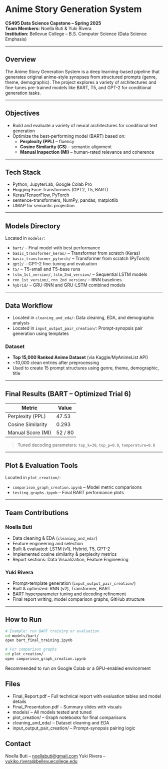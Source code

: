 # Anime Story Generation System

**CS495 Data Science Capstone – Spring 2025**  
**Team Members:** Noella Buti & Yuki Rivera  
**Institution:** Bellevue College – B.S. Computer Science (Data Science Emphasis)

---

## Overview

The Anime Story Generation System is a deep learning-based pipeline that generates original anime-style synopses from structured prompts (genre, theme, demographic). The project explores a variety of architectures and fine-tunes pre-trained models like BART, T5, and GPT-2 for conditional generation tasks.

---

## Objectives

- Build and evaluate a variety of neural architectures for conditional text generation
- Optimize the best-performing model (BART) based on:
  - **Perplexity (PPL)** – fluency
  - **Cosine Similarity (CS)** – semantic alignment
  - **Manual Inspection (MI)** – human-rated relevance and coherence

---

## Tech Stack

- Python, JupyterLab, Google Colab Pro  
- Hugging Face Transformers (GPT2, T5, BART)  
- Keras/TensorFlow, PyTorch  
- sentence-transformers, NumPy, pandas, matplotlib  
- UMAP for semantic projection  

---

## Models Directory

Located in `models/`:

- `bart/` – Final model with best performance  
- `basic_transformer_keras/` – Transformer from scratch (Keras)  
- `basic_transformer_pytorch/` – Transformer from scratch (PyTorch)  
- `gpt2/` – GPT-2 fine-tuning and evaluation  
- `t5/` – T5-small and T5-base runs  
- `lstm_1st_version/`, `lstm_2nd_version/` – Sequential LSTM models  
- `rnn_1st_version/`, `rnn_2nd_version/` – RNN baselines  
- `hybrid/` – GRU-RNN and GRU-LSTM combined models  

---

## Data Workflow

- Located in `cleaning_and_eda/`: Data cleaning, EDA, and demographic analysis  
- Located in `input_output_pair_creation/`: Prompt-synopsis pair generation using templates  

### Dataset

- **Top 15,000 Ranked Anime Dataset** (via Kaggle/MyAnimeList API)  
- ~10,000 clean entries after preprocessing  
- Used to create 15 prompt structures using genre, theme, demographic, title  

---

## Final Results (BART – Optimized Trial 6)

| Metric              | Value     |
|---------------------|-----------|
| Perplexity (PPL)    | 47.53     |
| Cosine Similarity   | 0.293     |
| Manual Score (MI)   | 52 / 80   |

> Tuned decoding parameters: `top_k=30`, `top_p=0.9`, `temperature=0.8`

---

## Plot & Evaluation Tools

Located in `plot_creation/`:

- `comparison_graph_creation.ipynb` – Model metric comparisons  
- `testing_graphs.ipynb` – Final BART performance plots  

---

## Team Contributions

### Noella Buti  
- Data cleaning & EDA (`cleaning_and_eda/`)  
- Feature engineering and selection  
- Built & evaluated: LSTM (v1), Hybrid, T5, GPT-2  
- Implemented cosine similarity & perplexity metrics  
- Report sections: Data Visualization, Feature Engineering  

### Yuki Rivera  
- Prompt-template generation (`input_output_pair_creation/`)  
- Built & optimized: RNN (v2), Transformer, BART  
- BART hyperparameter tuning and decoding refinement  
- Final report writing, model comparison graphs, GitHub structure  

---

## How to Run

```bash
# Example: run BART training or evaluation
cd models/bart/
open bart_final_training.ipynb

# For comparison graphs
cd plot_creation/
open comparison_graph_creation.ipynb
```
Recommended to run on Google Colab or a GPU-enabled environment

## Files

- Final_Report.pdf – Full technical report with evaluation tables and model details
- Final_Presentation.pdf – Summary slides with visuals
- models/ – All models tested and tuned
- plot_creation/ – Graph notebooks for final comparisons
- cleaning_and_eda/ – Dataset cleaning and EDA
- input_output_pair_creation/ – Prompt-synopsis pairing logic

## Contact
Noella Buti – noellabuti@gmail.com
Yuki Rivera – yukiko.rivera@bellevuecollege.edu
